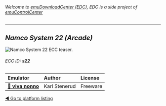 ###### Welcome to [emuDownloadCenter (EDC)](https://github.com/PhoenixInteractiveNL/emuDownloadCenter/wiki/), EDC is a side project of [emuControlCenter](https://github.com/PhoenixInteractiveNL/emuControlCenter/wiki/)
***
## _Namco System 22 (Arcade)_
![](https://raw.githubusercontent.com/wiki/PhoenixInteractiveNL/emuDownloadCenter/images_platform/ecc_s22_teaser.png "Namco System 22 ECC teaser.")
###### ECC ID: **s22**

| Emulator   | Author      | License     |
|:-----------|:------------|:------------|
| [:file_folder: **viva nonno**](https://github.com/PhoenixInteractiveNL/emuDownloadCenter/wiki/Emulator-vivanonno#menu) | Karl Stenerud | Freeware |

[:arrow_backward: Go to platform listing](https://github.com/PhoenixInteractiveNL/emuDownloadCenter/wiki/EDC-Platform-List)
